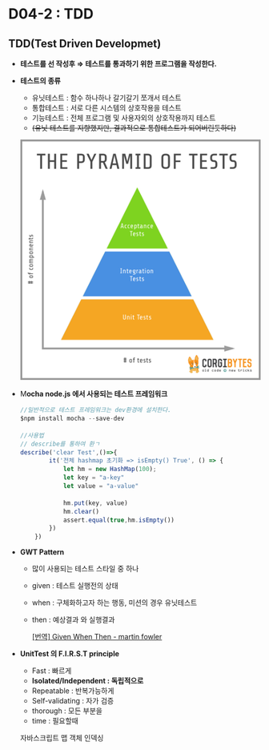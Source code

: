 <!-- ---
layout: default
title: D04-02-TDD
parent: Boost
--- -->
# D04-2 : TDD

## TDD(**Test Driven Developmet)**

- **테스트를 선 작성후 ⇒ 테스트를 통과하기 위한 프로그램을 작성한다.**
- **테스트의 종류**
    - 유닛테스트 : 함수 하나하나 갈기갈기 쪼개서 테스트
    - 통합테스트 : 서로 다른 시스템의 상호작용을 테스트
    - 기능테스트 : 전체 프로그램 및 사용자외의 상호작용까지 테스트
    - ~~(유닛 테스트를 지향했지만, 결과적으로 통합테스트가 되어버린듯하다)~~

    ![D04%20HashMap%20,%20TDD%206e17958be6004664a9ac29ab60f1c830/Untitled.png](D04%20HashMap%20,%20TDD%206e17958be6004664a9ac29ab60f1c830/Untitled.png)

- M**ocha 
node.js 에서 사용되는 테스트 프레임워크**

    ```jsx
    //일반적으로 테스트 프레임워크는 dev환경에 설치한다.
    $npm install mocha --save-dev 

    //사용법
    // describe를 통하여 환ㄱ
    describe('clear Test',()=>{
            it('전체 hashmap 초기화 => isEmpty() True', () => {
                let hm = new HashMap(100);
                let key = "a-key"
                let value = "a-value"
                
                hm.put(key, value)
                hm.clear()
                assert.equal(true,hm.isEmpty())
            })
        })
    ```

- **GWT Pattern**
    - 많이 사용되는 테스트 스타일 중 하나
    - given : 테스트 실행전의 상태
    - when : 구체화하고자 하는 행동, 미션의 경우 유닛테스트
    - then : 예상결과 와 실행결과

        [[번역] Given When Then - martin fowler](https://velog.io/@pop8682/%EB%B2%88%EC%97%AD-Given-When-Then-martin-fowler)

- **UnitTest 의 F.I.R.S.T principle**
    - Fast : 빠르게
    - **Isolated/Independent : 독립적으로**
    - Repeatable : 반복가능하게
    - Self-validating : 자가 검증
    - thorough : 모든 부분을
    - time : 필요할때

    자바스크립트 맵 객체 인덱싱